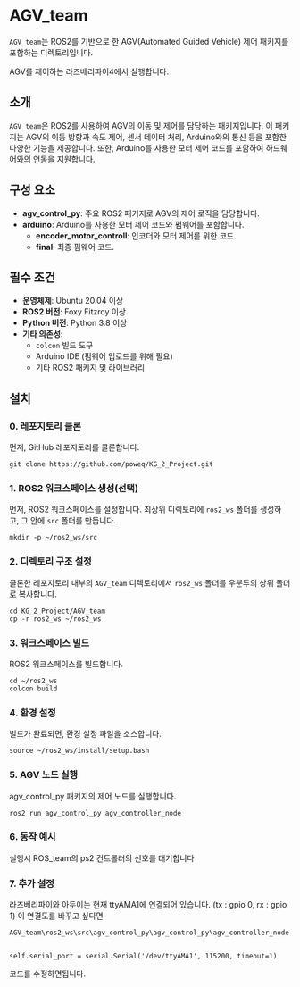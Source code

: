 # AGV_team

`AGV_team`는 ROS2를 기반으로 한 AGV(Automated Guided Vehicle) 제어 패키지를 포함하는 디렉토리입니다. 

AGV를 제어하는 라즈베리파이4에서 실행합니다.

## 소개

`AGV_team`은 ROS2를 사용하여 AGV의 이동 및 제어를 담당하는 패키지입니다. 이 패키지는 AGV의 이동 방향과 속도 제어, 센서 데이터 처리, Arduino와의 통신 등을 포함한 다양한 기능을 제공합니다. 또한, Arduino를 사용한 모터 제어 코드를 포함하여 하드웨어와의 연동을 지원합니다.

## 구성 요소

- **agv_control_py**: 주요 ROS2 패키지로 AGV의 제어 로직을 담당합니다.
- **arduino**: Arduino를 사용한 모터 제어 코드와 펌웨어를 포함합니다.
  - **encoder_motor_controll**: 인코더와 모터 제어를 위한 코드.
  - **final**: 최종 펌웨어 코드.

## 필수 조건

- **운영체제**: Ubuntu 20.04 이상
- **ROS2 버전**: Foxy Fitzroy 이상
- **Python 버전**: Python 3.8 이상
- **기타 의존성**:
  - `colcon` 빌드 도구
  - Arduino IDE (펌웨어 업로드를 위해 필요)
  - 기타 ROS2 패키지 및 라이브러리

## 설치

### 0. 레포지토리 클론

먼저, GitHub 레포지토리를 클론합니다.

```
git clone https://github.com/poweq/KG_2_Project.git
```
### 1. ROS2 워크스페이스 생성(선택)

먼저, ROS2 워크스페이스를 설정합니다. 최상위 디렉토리에 `ros2_ws` 폴더를 생성하고, 그 안에 `src` 폴더를 만듭니다.

```
mkdir -p ~/ros2_ws/src
```

### 2. 디렉토리 구조 설정

클론한 레포지토리 내부의 `AGV_team` 디렉토리에서 `ros2_ws` 폴더를 우분투의 상위 폴더로 복사합니다.

```
cd KG_2_Project/AGV_team
cp -r ros2_ws ~/ros2_ws
```
### 3. 워크스페이스 빌드
ROS2 워크스페이스를 빌드합니다.

```
cd ~/ros2_ws
colcon build
```
### 4. 환경 설정
빌드가 완료되면, 환경 설정 파일을 소스합니다.

```
source ~/ros2_ws/install/setup.bash
```

### 5. AGV 노드 실행
agv_control_py 패키지의 제어 노드를 실행합니다.
```
ros2 run agv_control_py agv_controller_node
```

### 6. 동작 예시 
실행시 ROS_team의 ps2 컨트롤러의 신호를 대기합니다

### 7. 추가 설정
라즈베리파이와 아두이는 현재 ttyAMA1에 연결되어 있습니다.
(tx : gpio 0, rx : gpio 1)
이 연결도를 바꾸고 싶다면
```
AGV_team\ros2_ws\src\agv_control_py\agv_control_py\agv_controller_node.py


self.serial_port = serial.Serial('/dev/ttyAMA1', 115200, timeout=1)
```

코드를 수정하면됩니다.